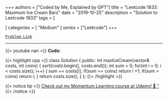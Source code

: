 
+++
authors = ["Coded by Me, Explained by GPT"]
title = "Leetcode 1833: Maximum Ice Cream Bars"
date = "2019-10-25"
description = "Solution to Leetcode 1833"
tags = [
    
]
categories = [
    "Medium"
]
series = ["Leetcode"]
+++



[`Problem Link`](https://leetcode.com/problems/maximum-ice-cream-bars/description/)

---
{{< youtube nan >}}
**Code:**

{{< highlight cpp >}}
class Solution {
public:
    int maxIceCream(vector<int>& costs, int coins) {
        sort(costs.begin(), costs.end());
        int sum = 0;
        for(int i = 0; i < costs.size(); i++) {
            sum += costs[i];
            if(sum == coins)
                return i +1;
            if(sum > coins)
                return i;
        }
        return costs.size();
    }
};
{{< /highlight >}}



{{< notice tip >}}
[Check out my Momentum Learning course at Udemy! 🚀 "](https://www.udemy.com/course/blind-75-the-data-structures-and-algorithms-essentials/)
{{< /notice >}}

